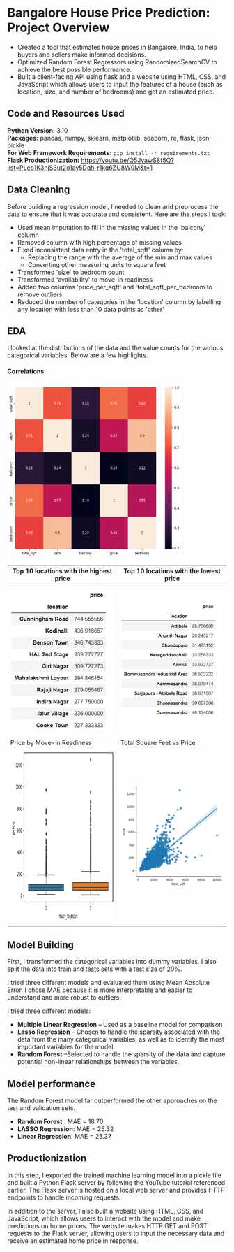 # Bangalore House Price Prediction: Project Overview
* Created a tool that estimates house prices in Bangalore, India, to help buyers and sellers make informed decisions.
* Optimized Random Forest Regressors using RandomizedSearchCV to achieve the best possible performance. 
* Built a client-facing API using flask and a website using HTML, CSS, and JavaScript which allows users to input the features of a house (such as location, size, and number of bedrooms) and get an estimated price. 

## Code and Resources Used 
**Python Version:** 3.10  
**Packages:** pandas, numpy, sklearn, matplotlib, seaborn, re, flask, json, pickle  
**For Web Framework Requirements:**  ```pip install -r requirements.txt```  
**Flask Productionization:** https://youtu.be/Q5JyawS8f5Q?list=PLeo1K3hjS3ut2o1ay5Dqh-r1kq6ZU8W0M&t=1


## Data Cleaning
Before building a regression model, I needed to clean and preprocess the data to ensure that it was accurate and consistent. Here are the steps I took:

* Used mean imputation to fill in the missing values in the 'balcony' column
* Removed column with high percentage of missing values
* Fixed inconsistent data entry in the 'total_sqft' column by: 
    * Replacing the range with the average of the min and max values
    * Converting other measuring units to square feet
* Transformed 'size' to bedroom count
* Transformed 'availability' to move-in readiness
* Added two columns 'price_per_sqft' and 'total_sqft_per_bedroom to remove outliers
* Reduced the number of categories in the 'location' column by labelling any location with less than 10 data points as 'other'

## EDA
I looked at the distributions of the data and the value counts for the various categorical variables. Below are a few highlights.
#### Correlations
<img src="https://github.com/Gary0417/bangalore_hosue_price_prediction/blob/documentation/images/correlation_visual.png"  width="400" height="400">

| Top 10 locations with the highest price | Top 10 locations with the lowest price |
|-----------------------------------------|----------------------------------------|
| <img src="https://github.com/Gary0417/bangalore_hosue_price_prediction/blob/documentation/images/top_10_locations_with_highest_price.png" alt="Top 10 locations with the highest price" width="300"/> | <img src="https://github.com/Gary0417/bangalore_hosue_price_prediction/blob/documentation/images/top_10_locations_with_lowest_price.png" alt="Top 10 locations with the lowest price" width="360"/> |
| Price by Move-in Readiness | Total Square Feet vs Price |
|<img src="https://github.com/Gary0417/bangalore_hosue_price_prediction/blob/documentation/images/price_by_ready_to_move.png" alt="Price by Move-in Readiness" width="400" height="400"/>| <img src="https://github.com/Gary0417/bangalore_hosue_price_prediction/blob/documentation/images/total_sqft_vs_price.png" alt="Total Square Feet vs Price" width="400"/>



## Model Building 

First, I transformed the categorical variables into dummy variables. I also split the data into train and tests sets with a test size of 20%.   

I tried three different models and evaluated them using Mean Absolute Error. I chose MAE because it is more interpretable and easier to understand and more robust to outliers.

I tried three different models:
*	**Multiple Linear Regression** – Used as a baseline model for comparison
*	**Lasso Regression** – Chosen to handle the sparsity associated with the data from the many categorical variables, as well as to identify the most important variables for the model.
*	**Random Forest** –Selected to handle the sparsity of the data and capture potential non-linear relationships between the variables.

## Model performance
The Random Forest model far outperformed the other approaches on the test and validation sets. 
*	**Random Forest** : MAE = 18.70
*	**LASSO Regression**: MAE = 25.32
*	**Linear Regression**: MAE = 25.37

## Productionization 
In this step, I exported the trained machine learning model into a pickle file and built a Python Flask server by following the YouTube tutorial referenced earlier. The Flask server is hosted on a local web server and provides HTTP endpoints to handle incoming requests.

In addition to the server, I also built a website using HTML, CSS, and JavaScript, which allows users to interact with the model and make predictions on home prices. The website makes HTTP GET and POST requests to the Flask server, allowing users to input the necessary data and receive an estimated home price in response.




